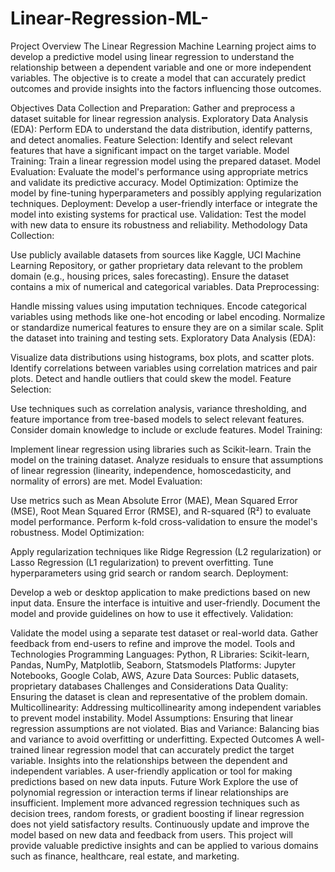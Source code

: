 # Linear-Regression-ML-
Project Overview
The Linear Regression Machine Learning project aims to develop a predictive model using linear regression to understand the relationship between a dependent variable and one or more independent variables. The objective is to create a model that can accurately predict outcomes and provide insights into the factors influencing those outcomes.

Objectives
Data Collection and Preparation: Gather and preprocess a dataset suitable for linear regression analysis.
Exploratory Data Analysis (EDA): Perform EDA to understand the data distribution, identify patterns, and detect anomalies.
Feature Selection: Identify and select relevant features that have a significant impact on the target variable.
Model Training: Train a linear regression model using the prepared dataset.
Model Evaluation: Evaluate the model's performance using appropriate metrics and validate its predictive accuracy.
Model Optimization: Optimize the model by fine-tuning hyperparameters and possibly applying regularization techniques.
Deployment: Develop a user-friendly interface or integrate the model into existing systems for practical use.
Validation: Test the model with new data to ensure its robustness and reliability.
Methodology
Data Collection:

Use publicly available datasets from sources like Kaggle, UCI Machine Learning Repository, or gather proprietary data relevant to the problem domain (e.g., housing prices, sales forecasting).
Ensure the dataset contains a mix of numerical and categorical variables.
Data Preprocessing:

Handle missing values using imputation techniques.
Encode categorical variables using methods like one-hot encoding or label encoding.
Normalize or standardize numerical features to ensure they are on a similar scale.
Split the dataset into training and testing sets.
Exploratory Data Analysis (EDA):

Visualize data distributions using histograms, box plots, and scatter plots.
Identify correlations between variables using correlation matrices and pair plots.
Detect and handle outliers that could skew the model.
Feature Selection:

Use techniques such as correlation analysis, variance thresholding, and feature importance from tree-based models to select relevant features.
Consider domain knowledge to include or exclude features.
Model Training:

Implement linear regression using libraries such as Scikit-learn.
Train the model on the training dataset.
Analyze residuals to ensure that assumptions of linear regression (linearity, independence, homoscedasticity, and normality of errors) are met.
Model Evaluation:

Use metrics such as Mean Absolute Error (MAE), Mean Squared Error (MSE), Root Mean Squared Error (RMSE), and R-squared (R²) to evaluate model performance.
Perform k-fold cross-validation to ensure the model's robustness.
Model Optimization:

Apply regularization techniques like Ridge Regression (L2 regularization) or Lasso Regression (L1 regularization) to prevent overfitting.
Tune hyperparameters using grid search or random search.
Deployment:

Develop a web or desktop application to make predictions based on new input data.
Ensure the interface is intuitive and user-friendly.
Document the model and provide guidelines on how to use it effectively.
Validation:

Validate the model using a separate test dataset or real-world data.
Gather feedback from end-users to refine and improve the model.
Tools and Technologies
Programming Languages: Python, R
Libraries: Scikit-learn, Pandas, NumPy, Matplotlib, Seaborn, Statsmodels
Platforms: Jupyter Notebooks, Google Colab, AWS, Azure
Data Sources: Public datasets, proprietary databases
Challenges and Considerations
Data Quality: Ensuring the dataset is clean and representative of the problem domain.
Multicollinearity: Addressing multicollinearity among independent variables to prevent model instability.
Model Assumptions: Ensuring that linear regression assumptions are not violated.
Bias and Variance: Balancing bias and variance to avoid overfitting or underfitting.
Expected Outcomes
A well-trained linear regression model that can accurately predict the target variable.
Insights into the relationships between the dependent and independent variables.
A user-friendly application or tool for making predictions based on new data inputs.
Future Work
Explore the use of polynomial regression or interaction terms if linear relationships are insufficient.
Implement more advanced regression techniques such as decision trees, random forests, or gradient boosting if linear regression does not yield satisfactory results.
Continuously update and improve the model based on new data and feedback from users.
This project will provide valuable predictive insights and can be applied to various domains such as finance, healthcare, real estate, and marketing.
